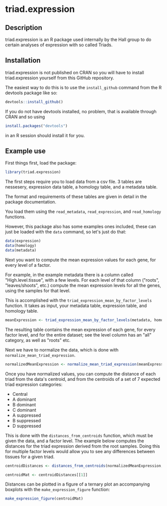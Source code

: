 # triad.expression

## Description
triad.expression is an R package used internally by the Hall group to do certain analyses of expression with
so called Triads.

## Installation

triad.expression is not published on CRAN so you will have to install triad.expression yourself from this
GitHub repository.

The easiest way to do this is to use the `install_github` command from the R devtools package like so:

```R
devtools::install_github()
```

If you do not have devtools installed, no problem, that is available through CRAN and so using

```R
install.packages("devtools") 
```

in an R session should install it for you.


## Example use

First things first, load the package:

```R
library(triad.expression)
```

The first steps require you to load data from a csv file.
3 tables are nessesery, expression data table, a homology table, and a metadata table.

The format and requirements of these tables are given in detail in the package documentation.

You load them using the `read_metadata`, `read_expression`, and `read_homology` functions.

However, this package also has some examples ones included, these can just be loaded with the `data`
command, so let's just do that:

```R
data(expression)
data(homology)
data(metadata)
```

Next you want to compute the mean expression values for each gene, for every level of a factor.

For example, in the example metadata there is a column called "High.level.tissue", with a few levels.
For each level of that column ("roots", "leaves/shoots", etc.) compute the mean expression levels
for all the genes, using the samples for that level.

This is accomplished with the `triad_expression_mean_by_factor_levels` function.
It takes as input, your metadata table, expression table, and homology table.

```R
meanExpression <- triad_expression_mean_by_factor_levels(metadata, homology, expression, "High.level.tissue")
```

The resulting table contains the mean expression of each gene, for every factor level, and for the entire dataset; see the level column has an "all" category, as well as "roots" etc.

Next we have to normalize the data, which is done with `normalize_mean_triad_expression`.

```R
normalizedMeanExpression <- normalize_mean_triad_expression(meanExpression)
```

Once you have normalized values, you can compute the distance of each triad from the data's centroid,
and from the centroids of a set of 7 expected triad expression categories:

- Central
- A dominant
- B dominant
- C dominant
- A suppressed
- B suppressed
- D suppressed

This is done with the `distances_from_centroids` function, which must be given the data, and a factor level.
The example below computes the distances for the triad expression derived from the root samples.
Doing this for multiple factor levels would allow you to see any differences between tissues for a given triad.

```R
centroidDistances <- distances_from_centroids(normalizedMeanExpression, "roots")

centroidMat <- centroidDistances[[1]]
```

Distances can be plotted in a figure of a ternary plot an accompanying boxplots with the `make_expression_figure` function:

```R
make_expression_figure(centroidMat)
```


